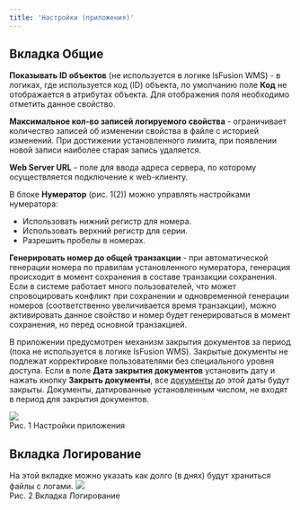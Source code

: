 ```yaml
---
title: 'Настройки (приложения)'
---
```


## Вкладка Общие
**Показывать ID объектов** (не используется в логике lsFusion WMS) - в логиках, где используется код (ID) объекта, 
по умолчанию поле **Код** не отображается в атрибутах объекта.  Для отображения поля необходимо отметить данное свойство.

**Максимальное кол-во записей логируемого свойства** - ограничивает количество записей об изменении свойства в файле с историей изменений. 
При достижении установленного лимита, при появлении новой записи наиболее старая запись удаляется.

**Web Server URL** - поле для ввода адреса сервера, по которому осуществляется подключение к web-клиенту.

В блоке **Нумератор** (рис. 1(2)) можно управлять настройками нумератора: 
- Использовать нижний регистр для номера.
- Использовать верхний регистр для серии.
- Разрешить пробелы в номерах.

**Генерировать номер до общей транзакции** - при автоматической генерации номера по правилам установленного нумератора, 
генерация происходит в момент сохранения в составе транзакции сохранения. Если в системе работает много пользователей, 
что может спровоцировать конфликт при сохранении и одновременной генерации номеров (соответственно увеличивается время транзакции), 
можно активировать данное свойство и номер будет генерироваться в момент сохранения, но перед основной транзакцией.

В приложении предусмотрен механизм закрытия документов за период (пока не используется в логике lsFusion WMS). 
Закрытые документы не подлежат корректировке пользователями без специального уровня доступа. 
Если в поле **Дата закрытия документов** установить дату и нажать кнопку **Закрыть документы**, все [документы](../control/documets.md) до этой даты будут закрыты. 
Документы, датированные установленным числом, не входят в период для закрытия документов.

![](img/app_settings1.png)  
Рис. 1 Настройки приложения  


## Вкладка Логирование
На этой вкладке можно указать как долго (в днях) будут храниться файлы с логами.
![](img/app_settings2.png)  
Рис. 2 Вкладка Логирование  
